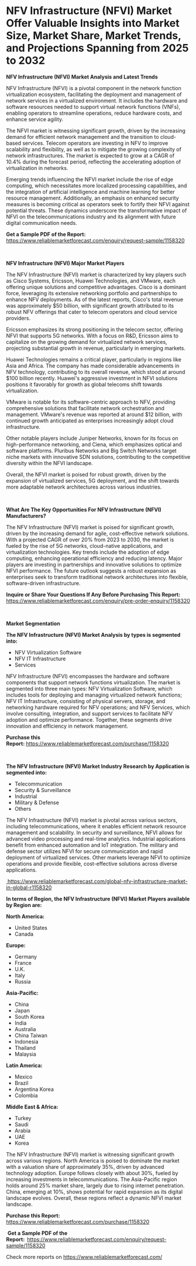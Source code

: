 <p><h1>NFV Infrastructure (NFVI) Market Offer Valuable Insights into Market Size, Market Share, Market Trends, and Projections Spanning from 2025 to 2032</h1></p><p><strong>NFV Infrastructure (NFVI) Market Analysis and Latest Trends</strong></p>
<p><p>NFV Infrastructure (NFVI) is a pivotal component in the network function virtualization ecosystem, facilitating the deployment and management of network services in a virtualized environment. It includes the hardware and software resources needed to support virtual network functions (VNFs), enabling operators to streamline operations, reduce hardware costs, and enhance service agility. </p><p>The NFVI market is witnessing significant growth, driven by the increasing demand for efficient network management and the transition to cloud-based services. Telecom operators are investing in NFV to improve scalability and flexibility, as well as to mitigate the growing complexity of network infrastructures. The market is expected to grow at a CAGR of 10.4% during the forecast period, reflecting the accelerating adoption of virtualization in networks. </p><p>Emerging trends influencing the NFVI market include the rise of edge computing, which necessitates more localized processing capabilities, and the integration of artificial intelligence and machine learning for better resource management. Additionally, an emphasis on enhanced security measures is becoming critical as operators seek to fortify their NFVI against potential threats. These dynamics underscore the transformative impact of NFVI on the telecommunications industry and its alignment with future digital communication needs.</p></p>
<p><strong>Get a Sample PDF of the Report:&nbsp;</strong> <a href="https://www.reliablemarketforecast.com/enquiry/request-sample/1158320?utm_campaign=2296&utm_medium=2&utm_source=Github&utm_content=ia&utm_term=15022025&utm_id=nfv-infrastructure-nfvi">https://www.reliablemarketforecast.com/enquiry/request-sample/1158320</a></p>
<p>&nbsp;</p>
<p><strong>NFV Infrastructure (NFVI) Major Market Players</strong></p>
<p><p>The NFV Infrastructure (NFVI) market is characterized by key players such as Cisco Systems, Ericsson, Huawei Technologies, and VMware, each offering unique solutions and competitive advantages. Cisco is a dominant force, leveraging its extensive networking portfolio and partnerships to enhance NFV deployments. As of the latest reports, Cisco's total revenue was approximately $50 billion, with significant growth attributed to its robust NFV offerings that cater to telecom operators and cloud service providers.</p><p>Ericsson emphasizes its strong positioning in the telecom sector, offering NFVI that supports 5G networks. With a focus on R&D, Ericsson aims to capitalize on the growing demand for virtualized network services, projecting substantial growth in revenue, particularly in emerging markets.</p><p>Huawei Technologies remains a critical player, particularly in regions like Asia and Africa. The company has made considerable advancements in NFV technology, contributing to its overall revenue, which stood at around $100 billion recently. Huawei's aggressive investment in NFVI solutions positions it favorably for growth as global telecoms shift towards virtualization.</p><p>VMware is notable for its software-centric approach to NFV, providing comprehensive solutions that facilitate network orchestration and management. VMware's revenue was reported at around $12 billion, with continued growth anticipated as enterprises increasingly adopt cloud infrastructure.</p><p>Other notable players include Juniper Networks, known for its focus on high-performance networking, and Ciena, which emphasizes optical and software platforms. Pluribus Networks and Big Switch Networks target niche markets with innovative SDN solutions, contributing to the competitive diversity within the NFVI landscape.</p><p>Overall, the NFVI market is poised for robust growth, driven by the expansion of virtualized services, 5G deployment, and the shift towards more adaptable network architectures across various industries.</p></p>
<p>&nbsp;</p>
<p><strong>What Are The Key Opportunities For NFV Infrastructure (NFVI) Manufacturers?</strong></p>
<p><p>The NFV Infrastructure (NFVI) market is poised for significant growth, driven by the increasing demand for agile, cost-effective network solutions. With a projected CAGR of over 20% from 2023 to 2030, the market is fueled by the rise of 5G networks, cloud-native applications, and virtualization technologies. Key trends include the adoption of edge computing, enhancing operational efficiency and reducing latency. Major players are investing in partnerships and innovative solutions to optimize NFVI performance. The future outlook suggests a robust expansion as enterprises seek to transform traditional network architectures into flexible, software-driven infrastructure.</p></p>
<p><strong>Inquire or Share Your Questions If Any Before Purchasing This Report:</strong> <a href="https://www.reliablemarketforecast.com/enquiry/pre-order-enquiry/1158320?utm_campaign=2296&utm_medium=2&utm_source=Github&utm_content=ia&utm_term=15022025&utm_id=nfv-infrastructure-nfvi">https://www.reliablemarketforecast.com/enquiry/pre-order-enquiry/1158320</a></p>
<p>&nbsp;</p>
<p><strong>Market Segmentation</strong></p>
<p><strong>The NFV Infrastructure (NFVI) Market Analysis by types is segmented into:</strong></p>
<p><ul><li>NFV Virtualization Software</li><li>NFV IT Infrastructure</li><li>Services</li></ul></p>
<p><p>NFV Infrastructure (NFVI) encompasses the hardware and software components that support network functions virtualization. The market is segmented into three main types: NFV Virtualization Software, which includes tools for deploying and managing virtualized network functions; NFV IT Infrastructure, consisting of physical servers, storage, and networking hardware required for NFV operations; and NFV Services, which involve consulting, integration, and support services to facilitate NFV adoption and optimize performance. Together, these segments drive innovation and efficiency in network management.</p></p>
<p><strong>Purchase this Report:&nbsp;</strong><a href="https://www.reliablemarketforecast.com/purchase/1158320?utm_campaign=2296&utm_medium=2&utm_source=Github&utm_content=ia&utm_term=15022025&utm_id=nfv-infrastructure-nfvi">https://www.reliablemarketforecast.com/purchase/1158320</a></p>
<p>&nbsp;</p>
<p><strong>The NFV Infrastructure (NFVI) Market Industry Research by Application is segmented into:</strong></p>
<p><ul><li>Telecommunication</li><li>Security & Surveillance</li><li>Industrial</li><li>Military & Defense</li><li>Others</li></ul></p>
<p><p>The NFV Infrastructure (NFVI) market is pivotal across various sectors, including telecommunications, where it enables efficient network resource management and scalability. In security and surveillance, NFVI allows for advanced video processing and real-time analytics. Industrial applications benefit from enhanced automation and IoT integration. The military and defense sector utilizes NFVI for secure communication and rapid deployment of virtualized services. Other markets leverage NFVI to optimize operations and provide flexible, cost-effective solutions across diverse applications.</p></p>
<p><a href="https://www.reliablemarketforecast.com/global-nfv-infrastructure-market-in-global-r1158320?utm_campaign=2296&utm_medium=2&utm_source=Github&utm_content=ia&utm_term=15022025&utm_id=nfv-infrastructure-nfvi">&nbsp;https://www.reliablemarketforecast.com/global-nfv-infrastructure-market-in-global-r1158320</a></p>
<p><strong>In terms of Region, the NFV Infrastructure (NFVI) Market Players available by Region are:</strong></p>
<p>
    <p> <strong> North America: </strong>
        <ul>
            <li>United States</li>
            <li>Canada</li>
        </ul>
        </p> 
    <p> <strong> Europe: </strong>
        <ul>
            <li>Germany</li>
            <li>France</li>
            <li>U.K.</li>
            <li>Italy</li>
            <li>Russia</li>
        </ul>
        </p> 
    <p> <strong> Asia-Pacific: </strong>
        <ul>
            <li>China</li>
            <li>Japan</li>
            <li>South Korea</li>
            <li>India</li>
            <li>Australia</li>
            <li>China Taiwan</li>
            <li>Indonesia</li>
            <li>Thailand</li>
            <li>Malaysia</li>
        </ul>
        </p> 
    <p> <strong> Latin America: </strong>
        <ul>
            <li>Mexico</li>
            <li>Brazil</li>
            <li>Argentina Korea</li>
            <li>Colombia</li>
        </ul>
        </p> 
    <p> <strong> Middle East & Africa: </strong>
        <ul>
            <li>Turkey</li>
            <li>Saudi</li>
            <li>Arabia</li>
            <li>UAE</li>
            <li>Korea</li>
        </ul>
    </p>
    </p>
<p><p>The NFV Infrastructure (NFVI) market is witnessing significant growth across various regions. North America is poised to dominate the market with a valuation share of approximately 35%, driven by advanced technology adoption. Europe follows closely with about 30%, fueled by increasing investments in telecommunications. The Asia-Pacific region holds around 25% market share, largely due to rising internet penetration. China, emerging at 10%, shows potential for rapid expansion as its digital landscape evolves. Overall, these regions reflect a dynamic NFVI market landscape.</p></p>
<p><strong>Purchase this Report: </strong><a href="https://www.reliablemarketforecast.com/purchase/1158320?utm_campaign=2296&utm_medium=2&utm_source=Github&utm_content=ia&utm_term=15022025&utm_id=nfv-infrastructure-nfvi">https://www.reliablemarketforecast.com/purchase/1158320</a></p>
<p>&nbsp;<strong>Get a Sample PDF of the Report:&nbsp;&nbsp;</strong><a href="https://www.reliablemarketforecast.com/enquiry/request-sample/1158320?utm_campaign=2296&utm_medium=2&utm_source=Github&utm_content=ia&utm_term=15022025&utm_id=nfv-infrastructure-nfvi">https://www.reliablemarketforecast.com/enquiry/request-sample/1158320</a></p>
<p><strong></strong></p>
<p>Check more reports on <a href="https://www.reliablemarketforecast.com/?utm_campaign=2296&utm_medium=2&utm_source=Github&utm_content=ia&utm_term=15022025&utm_id=nfv-infrastructure-nfvi">https://www.reliablemarketforecast.com/</a></p>